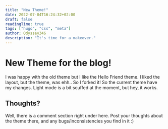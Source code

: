 ```yaml
---
title: "New Theme!"
date: 2022-07-04T16:24:32+02:00
draft: false
readingTime: true
tags: ["hugo", "css", "meta"]
author: Odyssey346
description: "It's time for a makeover."
---
```

# New Theme for the blog!
I was happy with the old theme but I like the Hello Friend theme. I liked the layout, but the theme, was ehh.. So I forked it! So the current theme have my changes. Light mode is a bit scuffed at the moment, but hey, it works.

## Thoughts?
Well, there is a comment section right under here. Post your thoughts about the theme there, and any bugs/inconsistencies you find in it :)


<script src="https://giscus.app/client.js"
        data-repo="Odyssey346/Odyssey346.github.io"
        data-repo-id="R_kgDOHZ_ETQ"
        data-category="General"
        data-category-id="DIC_kwDOHZ_ETc4CQ0mr"
        data-mapping="pathname"
        data-strict="0"
        data-reactions-enabled="1"
        data-emit-metadata="0"
        data-input-position="top"
        data-theme="dark_dimmed"
        data-lang="en"
        data-loading="lazy"
        crossorigin="anonymous"
        async>
</script>